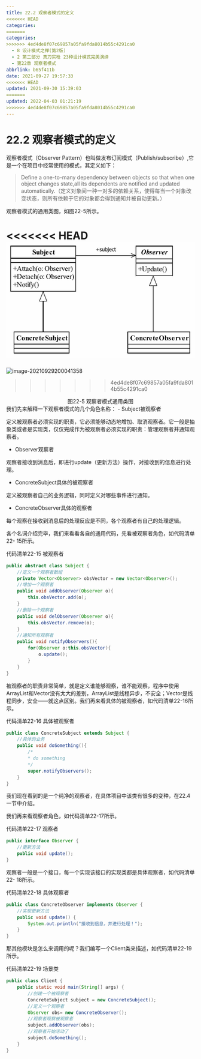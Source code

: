```yaml
---
title: 22.2 观察者模式的定义
<<<<<<< HEAD
categories:
=======
categories: 
>>>>>>> 4ed4de8f07c69857a05fa9fda8014b55c4291ca0
  - 8 设计模式之禅(第2版)
  - 2 第二部分 真刀实枪 23种设计模式完美演绎
  - 第22章 观察者模式
abbrlink: b65f411b
date: 2021-09-27 19:57:33
<<<<<<< HEAD
updated: 2021-09-30 15:39:03
=======
updated: 2022-04-03 01:21:19
>>>>>>> 4ed4de8f07c69857a05fa9fda8014b55c4291ca0
---
```

# 22.2 观察者模式的定义
观察者模式（Observer Pattern）也叫做发布订阅模式（Publish/subscribe）,它是一个在项目中经常使用的模式，其定义如下：
> Define a one-to-many dependency between objects so that when one object changes state,all its dependents are notified and updated automatically.（定义对象间一种一对多的依赖关系，使得每当一个对象改变状态，则所有依赖于它的对象都会得到通知并被自动更新。）

观察者模式的通用类图，如图22-5所示。

<<<<<<< HEAD
![image-20210929200041358](https://raw.githubusercontent.com/lanlan2017/images/master/Blog/Sum/20210929200041.png)
=======
![image-20210929200041358](https://gitee.com/XiaoLan223/images/raw/master/Blog/Sum/20210929200041.png)
>>>>>>> 4ed4de8f07c69857a05fa9fda8014b55c4291ca0

<center>图22-5 观察者模式通用类图</center>
我们先来解释一下观察者模式的几个角色名称：
- Subject被观察者

定义被观察者必须实现的职责，它必须能够动态地增加、取消观察者。它一般是抽象类或者是实现类，仅仅完成作为被观察者必须实现的职责：管理观察者并通知观察者。
- Observer观察者

观察者接收到消息后，即进行update（更新方法）操作，对接收到的信息进行处理。
- ConcreteSubject具体的被观察者

定义被观察者自己的业务逻辑，同时定义对哪些事件进行通知。
- ConcreteObserver具体的观察者

每个观察在接收到消息后的处理反应是不同，各个观察者有自己的处理逻辑。

各个名词介绍完毕，我们来看看各自的通用代码，先看被观察者角色，如代码清单22- 15所示。

代码清单22-15 被观察者
```java
public abstract class Subject {
    //定义一个观察者数组
    private Vector<Observer> obsVector = new Vector<Observer>();
    //增加一个观察者
    public void addObserver(Observer o){
        this.obsVector.add(o);
    }
    //删除一个观察者
    public void delObserver(Observer o){
        this.obsVector.remove(o);
    }
    //通知所有观察者
    public void notifyObservers(){
        for(Observer o:this.obsVector){
            o.update();
        }
    }
}
```
被观察者的职责非常简单，就是定义谁能够观察，谁不能观察，程序中使用ArrayList和Vector没有太大的差别，ArrayList是线程异步，不安全；Vector是线程同步，安全——就这点区别。我们再来看具体的被观察者，如代码清单22-16所示。

代码清单22-16 具体被观察者
```java
public class ConcreteSubject extends Subject {
    //具体的业务
    public void doSomething(){
        /*
        * do something 
        */
        super.notifyObservers();
    }
}
```
我们现在看到的是一个纯净的观察者，在具体项目中该类有很多的变种，在22.4一节中介绍。

我们再来看观察者角色，如代码清单22-17所示。

代码清单22-17 观察者
```java
public interface Observer {
    //更新方法
    public void update();
}
```
观察者一般是一个接口，每一个实现该接口的实现类都是具体观察者，如代码清单22- 18所示。

代码清单22-18 具体观察者
```java
public class ConcreteObserver implements Observer {
    //实现更新方法
    public void update() {
        System.out.println("接收到信息，并进行处理！");
    }
}
```
那其他模块是怎么来调用的呢？我们编写一个Client类来描述，如代码清单22-19所示。

代码清单22-19 场景类
```java
public class Client {
    public static void main(String[] args) {
        //创建一个被观察者
        ConcreteSubject subject = new ConcreteSubject();
        //定义一个观察者
        Observer obs= new ConcreteObserver();
        //观察者观察被观察者
        subject.addObserver(obs);
        //观察者开始活动了
        subject.doSomething();
    }
}
```
